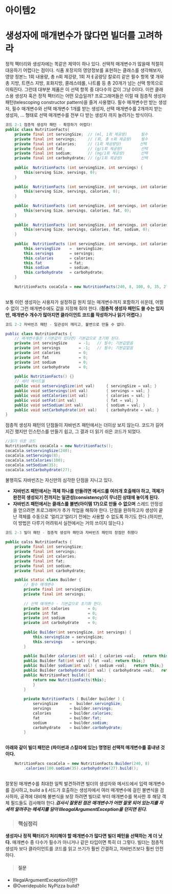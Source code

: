 # 아이템2
# 생성자에 매개변수가 많다면 빌더를 고려하라
 

정적 팩터리와 생성자에는 똑같은 제약이 하나 있다. 선택적 매개변수가 많을때 적절히 대응하기 어렵다는 점이다. 식품 포장지의 영양정보를 표현하는 클래스를 생각해보자, 영양 정본느 1회 내용량, 총 n회 제강량, 1회 저ㅔ공량당 칼로리 같은 필수 항목 몇 개와 총 지방, 트랜스 지방, 포화지방, 콜레스테롤, 나트륨 등 총 20개가 넘는 선택 항목으로 이뤄진다. 그런데 대부분 제품은 이 선택 항목 중 대다수의 값이 그냥 0이다.
이런 클래스용 생성자 혹은 정적 팩터리는 어떤 모습일까? 프로그래머들은 이럴 때 점층적 생성자 패턴(telescoping constructor pattern)을 즐겨 사용했다. 필수 매개변수만 받는 생성자, 필수 매개변수와 선택 매개변수 1개를 받는 생성자, 선택 매개변수를 2개까지 받는 생성자, ... 형태로 선택 매개변수를 전부 다 받는 생성자 까지 늘려가는 방식이다.

```java
코드 2-1 점층적 생성자 패턴 - 확장하기 어렵다!
public class NutritionFacts{
	private final int servingSize; 	// (ml, 1회 제공량)		 필수
    private final int servings;		// (회, 총 n회 제공량)	필수
    private final int calories;		// (1회 제공량당)		선택
    private final int fat;			// (g/1회 제공량)		 선택
    private final int sodium;		// (mg/1회 제공량)		 선택
    private final int carbohydrate; // (g/1회 제공량)		 선택
    
    public	NutritionFacts (int servingSize, int servings) {
    	this(serving Size, servings, 0);
    }
    
    public	NutritionFacts (int servingSize, int servings, int calories) {
    	this(serving Size, servings, calories, 0);
    }
    
    public	NutritionFacts (int servingSize, int servings, int calories, int fat) {
    	this(serving Size, servings, calories, fat, 0);
    }
    
    public	NutritionFacts (int servingSize, int servings, int calories, int fat, int sodium) {
    	this(serving Size, servings, calories, fat, sodium, 0);
    }
    
    public	NutritionFacts (int servingSize, int servings, int calories, int fat, int sodium, int carbohydrate) {
    	this.servingSize 	=  servingSize;
        this.servings		= servings;
        this.calories		= calories;
        this.fat			= fat;
        this.sodium			= sodium;
        this.carbohydrate	= carbohydrate;
    }
    
    NutritionFacts cocaCola = new NutritionFacts(240, 8, 100, 0, 35, 27); // 클래스의 인스턴스를 만들려면 원하는 매개변수를 모두 포함한 생성자 중 가장 짧은 것을 골라 호출 하면 됨
    
```

보통 이런 생성자는 사용자가 설정하길 원치 않는 매개변수까지 포함하기 쉬운데, 어쩔 수 없이 그런 매개변수에도 값을 지정해 줘야 한다. (**점층적 생성자 패턴도 쓸 수는 있지만, 매개변수 개수가 많아지면 클라이언트 코드를 작성하거나 읽기 어렵다.**)

```java
코드 2-2 자바빈즈 패턴 - 일관성이 깨지고, 불변으로 만들 수 없다.

public class NutritionFacts {
	// 매개변수들은 (기본값이 있다면) 기본값으로 초기화 된다.
    private int servingSize		= -1;	// 필수; 기본값없음
    private int servings		= -1;	// 필수; 기본값없음
    private int calories		= 0;  
    private int fat				= 0;
    private int sodium			= 0;
    private int carbohydrate	= 0;
    
    public NutritionFacts()	{}
    // 세터 메서드들
    public void setservingSize(int val)		{ servingSize = val; }
    public void setServings(int val)		{ servings = val; }
    public void setCalories(int val)		{ calories = val; }
    public void setFat(int val)				{ fat = val; }
    public void setSodium(int val)			{ sodium = val; }
    public void setCarbohydrate(int val)	{ carbohydrate = val; }
}
```
점층적 생성자 패턴의 단점들이 자바빈즈 패턴에서는 더이상 보지 않는다. 코드가 길어지긴 했지만 인스턴스를 만들기 쉽고, 그 결과 더 읽기 쉬은 코드가 되었다.
```java
//읽기 쉬운 코드
NutritionFacts cocaCola = new NutritionFacts();
cocaCola.setservingSize(240);
cocaCola.setServings(8);
cocaCola.setCalories(100);
cocaCola.setSodium(35);
cocaCola.setCarbohydrate(27);
```
불행히도 자바빈즈는 자신만의 심각한 단점을 지니고 있다.
* **자바빈즈 패턴에서는 객체 하나를 만들려면 메서드를 여러개 호출해야 하고, 객체가 완전히 생성되기 전까지는 일관성(consistency)이 무너진 상태에 놓이게 된다.**
* **자바빈즈 패턴에서는 클래스를 불변(아이템 17)으로 만들 수 없으며** 스레드 안정성을 얻으려면 프로그래머가 추가 작업을 해줘야 한다. 단점을 완하하고자 생성이 끝난 객체를 수동으로 '얼리고'얼리기 전에는 사용할 수 없도록 하기도 한다.(하지만, 이 방법은 다루기 어려워서 실전에서는 거의 쓰이지 않는다.)

```java
코드 2-3 빌더 패턴 - 점층적 생성자 패턴과 자바빈즈 패턴의 장점만 취했다

public calss NutritionFacts {
	private final int servingSize;
    private final int servings;
    private final int calories;
    private final int fat;
    private final int sodium;
    private final int carbohydrate;

	public static class Builder {
    	// 필수 매개변수
        private final int servingSize;
        private final int servings;
        
        // 선택 매개변수 - 기본값으로 초기화 한다.
        private int calories		= 0;  
        private int fat				= 0;
        private int sodium			= 0;
        private int carbohydrate	= 0;
        
        public Builder(int servingSize, int servings) {
        	this.servingSize = servingSize;
            this.servings	 = servings;
        }
        
        public Builder calories(int val) { calories =val;	return this;}
		public Builder fat(int val) { fat =val;	return this;}
        public Builder sodium(int val) { sodium =val;	return this;}
        public Builder carbohydrate(int val) { carbohydrate =val;	return this;}
        public NutritionFact build(){
        	return new NutritionFacts(this);
            }
        }
        
        private NutritionFacts ( Builder builder ) {
        	servingSize 	=  builder.servingSize;
        	servings		= builder.servings;
        	calories		= builder.calories;
        	fat				= builder.fat;
        	sodium			= builder.sodium;
        	carbohydrate	= builder.carbohydrate;
        }
        
```
 **아래와 같이 빌더 패턴은 (파이썬과 스칼라에 있는) 명명된 선택적 매개변수를 흉내낸 것이다.**
```java
	NutritionFacs cocaCola = new NutritionFacts.Builder(240, 8)
    	.calories(100.sodium(35).carbohydrate(27).build();
        
```
잘못된 매개변수를 최대한 일찍 발견하려면 빌더의 생성자와 메서드에서 입력 매개변수를 검사하고, build aㅔ서드가 호출하는 생성자에서 여러 매개변수에 걸린 불변식을 검사하자, 공격에 대비해 불변식을 보장 하려면 빌더로 부터 매개변수를 복사한 후 해당 객체 필드들도 검사해야 한다.**_검사시 잘못된 점은 매개변수가 어떤 잘못 되어 있는지를 자세히 알려주는 메세지를 담아 IlleagalArgumentException을 던지면 된다._**



> ### 핵심정리
**생성자나 정적 팩터리가 처리해야 할 매개변수가 많다면 빌더 패턴을 선택하는 게 더 낫다.** 매개변수 중 다수가 필수가 아니거나 같은 타입이면 특히 더 그렇다. 빌더는 점층적 생성자 보다 클라이언트를 코드를 읽고 쓰기가 훨씬 간결하고, 자바빈즈보다 훨씬 안전하다.

>#### 질문
* IllegalArgumentException이란?
* @Overidepublic NyPizza build?